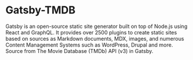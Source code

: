 # Gatsby-TMDB
Gatsby is an open-source static site generator built on top of Node.js using React and GraphQL. It provides over 2500 plugins to create static sites based on sources as Markdown documents, MDX, images, and numerous Content Management Systems such as WordPress, Drupal and more. Source from The Movie Database (TMDb) API (v3) in Gatsby. 
